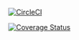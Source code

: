 [![CircleCI](https://dl.circleci.com/status-badge/img/gh/rwamugema/my-Brand/tree/ft-node-endpoints.svg?style=svg)](https://dl.circleci.com/status-badge/redirect/gh/rwamugema/my-Brand/tree/ft-node-endpoints)

[![Coverage Status](https://coveralls.io/repos/github/rwamugema/my-Brand/badge.svg?branch=ft-node-endpoints)](https://coveralls.io/github/rwamugema/my-Brand?branch=ft-node-endpoints)
